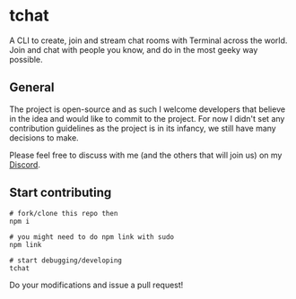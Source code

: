 
# tchat

A CLI to create, join and stream chat rooms with Terminal across the world. Join and chat with people you know, and do in the most geeky way possible.

## General

The project is open-source and as such I welcome developers that believe in the idea and would like to commit to the project. For now I didn't set any contribution guidelines as the project is in its infancy, we still have many decisions to make.

Please feel free to discuss with me (and the others that will join us) on my [Discord](https://discord.gg/JNaBJS).

## Start contributing

```
# fork/clone this repo then
npm i

# you might need to do npm link with sudo
npm link

# start debugging/developing
tchat
```

Do your modifications and issue a pull request!

